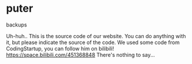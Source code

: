 # puter
backups

Uh-huh..
This is the source code of our website. You can do anything with it, but please indicate the source of the code.
We used some code from CodingStartup, you can follow him on bilibili!
https://space.bilibili.com/451368848
There's nothing to say...
